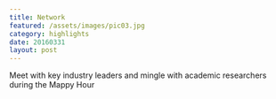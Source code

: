 ```yaml
---
title: Network
featured: /assets/images/pic03.jpg
category: highlights
date: 20160331
layout: post
---
```


<p>Meet with key industry leaders and mingle with academic researchers during the Mappy Hour</p>
<!--<p>Lorem ipsum dolor sit amet, consectetur adipiscing elit, sed do eiusmod tempor incididunt ut labore et dolore magna aliqua. Ut enim ad minim veniam, quis nostrud exercitation ullamco laboris nisi ut aliquip ex ea commodo consequat.</p>-->
